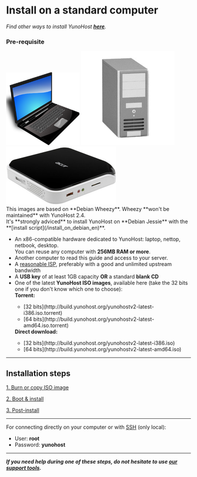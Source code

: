 # Install on a standard computer

*Find other ways to install YunoHost **[here](/install)**.*

### Pre-requisite

<img src="/images/laptop.png" width=200>
<img src="/images/desktop.jpg">
<img src="/images/nettop.jpg">

<div class="alert alert-danger">This images are based on **Debian Wheezy**. Wheezy **won't be maintained** with YunoHost 2.4.<br />
It's **strongly adviced** to install YunoHost on **Debian Jessie** with the **[install script](/install_on_debian_en)**.</div>

* An x86-compatible hardware dedicated to YunoHost: laptop, nettop, netbook, desktop.    
You can reuse any computer with **256MB RAM or more**.
* Another computer to read this guide and access to your server.
* A [reasonable ISP](/isp), preferably with a good and unlimited upstream bandwidth
* A **USB key** of at least 1GB capacity **OR** a standard **blank CD**
* One of the latest **YunoHost ISO images**, available here (take the 32 bits one if you don't know which one to choose):
   <div>
   <b>Torrent:</b>
   <ul>
   <li>[32 bits](http://build.yunohost.org/yunohostv2-latest-i386.iso.torrent)</li>
   <li>[64 bits](http://build.yunohost.org/yunohostv2-latest-amd64.iso.torrent)</li>
   </ul>
   <b>Direct download:</b>
   <ul>
   <li>[32 bits](http://build.yunohost.org/yunohostv2-latest-i386.iso)</li>
   <li>[64 bits](http://build.yunohost.org/yunohostv2-latest-amd64.iso)</li>
   </ul>
   </div>

---

## Installation steps

<a class="btn btn-lg btn-default" href="/burn_or_copy_iso">1. Burn or copy ISO image</a>

<a class="btn btn-lg btn-default" href="/boot_and_graphical_install">2. Boot & install</a>

<a class="btn btn-lg btn-default" href="/postinstall">3. Post-install</a>

---

For connecting directly on your computer or with [SSH](/ssh) (only local): 
* User: **root**
* Password: **yunohost**

---

***If you need help during one of these steps, do not hesitate to use [our support tools](/support).***
